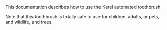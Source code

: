 
This documentation describes how to use the Karel automated toothbrush.

Note that this toothbrush is totally safe to use for children,
adults, or pets, and wildlife, and trees.
